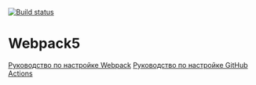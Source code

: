 [![Build status](https://ci.appveyor.com/api/projects/status/mruj5eabk07pbutb?svg=true)](https://ci.appveyor.com/project/SanchoRodriges/ahj-events)

# Webpack5

[Руководство по настройке Webpack](https://webpack.js.org/guides/)
[Руководство по настройке GitHub Actions](https://docs.github.com/en/actions/quickstart)
